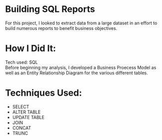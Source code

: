 # Building SQL Reports
For this project, I looked to extract data from a large dataset in an effort to build numerous reports to benefit business objectives.
# How I Did It:
Tech used: SQL  
Before beginning my analysis, I developed a Business Proecess Model as well as an Entity Relationship Diagram for the various different tables.
# Techniques Used:
* SELECT
* ALTER TABLE
* UPDATE TABLE
* JOIN
* CONCAT
* TRUNC
